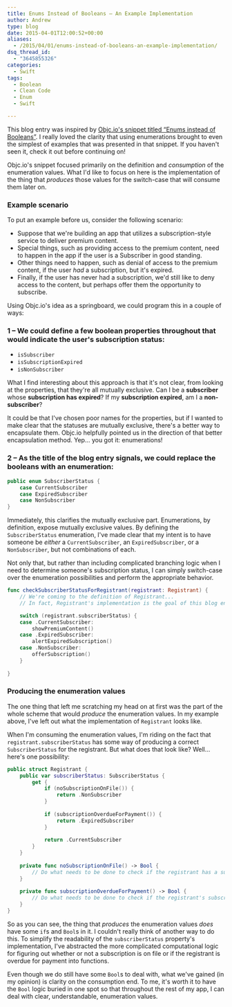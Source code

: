 ```yaml
---
title: Enums Instead of Booleans – An Example Implementation
author: Andrew
type: blog
date: 2015-04-01T12:00:52+00:00
aliases:
  - /2015/04/01/enums-instead-of-booleans-an-example-implementation/
dsq_thread_id:
  - "3645855326"
categories:
  - Swift
tags:
  - Boolean
  - Clean Code
  - Enum
  - Swift

---
```

This blog entry was inspired by [Objc.io's snippet titled &#8220;Enums instead of Booleans&#8221;][1]. I really loved the clarity that using enumerations brought to even the simplest of examples that was presented in that snippet. If you haven't seen it, check it out before continuing on!

Objc.io's snippet focused primarily on the definition and _consumption_ of the enumeration values. What I'd like to focus on here is the implementation of the thing that _produces_ those values for the switch-case that will consume them later on.


<a name="example-scenario" class="jump-target"></a>

### Example scenario

To put an example before us, consider the following scenario:

  * Suppose that we're building an app that utilizes a subscription-style service to deliver premium content.
  * Special things, such as providing access to the premium content, need to happen in the app if the user is a Subscriber in good standing.
  * Other things need to happen, such as denial of access to the premium content, if the user _had_ a subscription, but it's expired.
  * Finally, if the user has never had a subscription, we'd still like to deny access to the content, but perhaps offer them the opportunity to subscribe.

Using Objc.io's idea as a springboard, we could program this in a couple of ways:

<a name="booleans" class="jump-target"></a>

### 1 – We could define a few boolean properties throughout that would indicate the user's subscription status:

  * `isSubscriber`
  * `isSubscriptionExpired`
  * `isNonSubscriber`

What I find interesting about this approach is that it's not clear, from looking at the properties, that they're all mutually exclusive. Can I be a **subscriber** whose **subscription has expired**? If my **subscription expired**, am I a **non-subscriber**?

It could be that I've chosen poor names for the properties, but if I wanted to make clear that the statuses are mutually exclusive, there's a better way to encapsulate them. Objc.io helpfully pointed us in the direction of that better encapsulation method. Yep&#8230; you got it: enumerations!

<a name="enums-instead" class="jump-target"></a>

### 2 – As the title of the blog entry signals, we could replace the booleans with an enumeration:

```swift
public enum SubscriberStatus {
    case CurrentSubscriber
    case ExpiredSubscriber
    case NonSubscriber
}
```

Immediately, this clarifies the mutually exclusive part. Enumerations, by definition, expose mutually exclusive values. By defining the `SubscriberStatus` enumeration, I've made clear that my intent is to have someone be _either_ a `CurrentSubscriber`, an `ExpiredSubscriber`, or a `NonSubscriber`, but not combinations of each.

Not only that, but rather than including complicated branching logic when I need to determine someone's subscription status, I can simply switch-case over the enumeration possibilities and perform the appropriate behavior.

```swift
func checkSubscriberStatusForRegistrant(registrant: Registrant) {
    // We're coming to the definition of Registrant...
    // In fact, Registrant's implementation is the goal of this blog entry!

    switch (registrant.subscriberStatus) {
    case .CurrentSubscriber:
        showPremiumContent()
    case .ExpiredSubscriber:
        alertExpiredSubscription()
    case .NonSubscriber:
        offerSubscription()
    }
    
}
```

<a name="produce-enum-values" class="jump-target"></a>

### Producing the enumeration values

The one thing that left me scratching my head on at first was the part of the whole scheme that would _produce_ the enumeration values. In my example above, I've left out what the implementation of `Registrant` looks like.

When I'm consuming the enumeration values, I'm riding on the fact that `registrant.subscriberStatus` has some way of producing a correct `SubscriberStatus` for the registrant. But what does that look like? Well&#8230; here's one possibility:

```swift
public struct Registrant {
    public var subscriberStatus: SubscriberStatus {
        get {
            if (noSubscriptionOnFile()) {
                return .NonSubscriber
            }
            
            if (subscriptionOverdueForPayment()) {
                return .ExpiredSubscriber
            }
            
            return .CurrentSubscriber
        }
    }
    
    private func noSubscriptionOnFile() -> Bool {
        // Do what needs to be done to check if the registrant has a subscription on file or not
    }
    
    private func subscriptionOverdueForPayment() -> Bool {
        // Do what needs to be done to check if the registrant's subscription is overdue for payment
    }
}
```

So as you can see, the thing that _produces_ the enumeration values _does_ have some `if`s and `Bool`s in it. I couldn't really think of another way to do this. To simplify the readability of the `subscriberStatus` property's implementation, I've abstracted the more complicated computational logic for figuring out whether or not a subscription is on file or if the registrant is overdue for payment into functions.

Even though we do still have some `Bool`s to deal with, what we've gained (in my opinion) is clarity on the consumption end. To me, it's worth it to have the `Bool` logic buried in one spot so that throughout the rest of my app, I can deal with clear, understandable, enumeration values.

<a name="share" class="jump-target"></a>

 [1]: http://www.objc.io/snippets/12.html